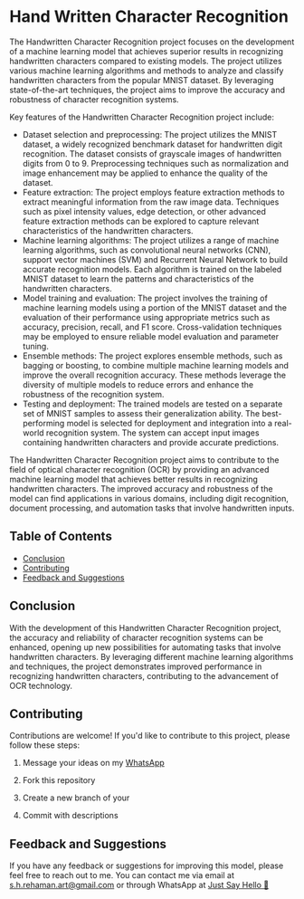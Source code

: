 
# Hand Written Character Recognition



The Handwritten Character Recognition project focuses on the development of a machine learning model that achieves superior results in recognizing handwritten characters compared to existing models. The project utilizes various machine learning algorithms and methods to analyze and classify handwritten characters from the popular MNIST dataset. By leveraging state-of-the-art techniques, the project aims to improve the accuracy and robustness of character recognition systems.

Key features of the Handwritten Character Recognition project include:

- Dataset selection and preprocessing: The project utilizes the MNIST dataset, a widely recognized benchmark dataset for handwritten digit recognition. The dataset consists of grayscale images of handwritten digits from 0 to 9. Preprocessing techniques such as normalization and image enhancement may be applied to enhance the quality of the dataset.
- Feature extraction: The project employs feature extraction methods to extract meaningful information from the raw image data. Techniques such as pixel intensity values, edge detection, or other advanced feature extraction methods can be explored to capture relevant characteristics of the handwritten characters.
- Machine learning algorithms: The project utilizes a range of machine learning algorithms, such as convolutional neural networks (CNN), support vector machines (SVM) and Recurrent Neural Network to build accurate recognition models. Each algorithm is trained on the labeled MNIST dataset to learn the patterns and characteristics of the handwritten characters.
- Model training and evaluation: The project involves the training of machine learning models using a portion of the MNIST dataset and the evaluation of their performance using appropriate metrics such as accuracy, precision, recall, and F1 score. Cross-validation techniques may be employed to ensure reliable model evaluation and parameter tuning.
- Ensemble methods: The project explores ensemble methods, such as bagging or boosting, to combine multiple machine learning models and improve the overall recognition accuracy. These methods leverage the diversity of multiple models to reduce errors and enhance the robustness of the recognition system.
- Testing and deployment: The trained models are tested on a separate set of MNIST samples to assess their generalization ability. The best-performing model is selected for deployment and integration into a real-world recognition system. The system can accept input images containing handwritten characters and provide accurate predictions.

The Handwritten Character Recognition project aims to contribute to the field of optical character recognition (OCR) by providing an advanced machine learning model that achieves better results in recognizing handwritten characters. The improved accuracy and robustness of the model can find applications in various domains, including digit recognition, document processing, and automation tasks that involve handwritten inputs.




## Table of Contents
- [Conclusion](#conclusion)
- [Contributing](#contributing)
- [Feedback and Suggestions](#feedback-and-suggestions)

## Conclusion

With the development of this Handwritten Character Recognition project, the accuracy and reliability of character recognition systems can be enhanced, opening up new possibilities for automating tasks that involve handwritten characters. By leveraging different machine learning algorithms and techniques, the project demonstrates improved performance in recognizing handwritten characters, contributing to the advancement of OCR technology.

## Contributing

Contributions are welcome! If you'd like to contribute to this project, please follow these steps:

 1. Message your ideas on my [WhatsApp](https://api.whatsapp.com/send/?phone=919777795786&text=Hello%20Shaikh%20Habibur%20Rehaman,%20I%20get%20this%20no.%20from%20your%20Github%20&type=phone_number&app_absent=0)
 2. Fork this repository 

 3. Create a new branch of your 
 4. Commit with descriptions 

## Feedback and Suggestions

If you have any feedback or suggestions for improving this model, please feel free to reach out to me. You can contact me via email at s.h.rehaman.art@gmail.com or through WhatsApp at [Just Say Hello 👋 ](https://api.whatsapp.com/send/?phone=919777795786&text=Hello%20Shaikh%20Habibur%20Rehaman,%20I%20get%20this%20no.%20from%20your%20Github%20&type=phone_number&app_absent=0)
